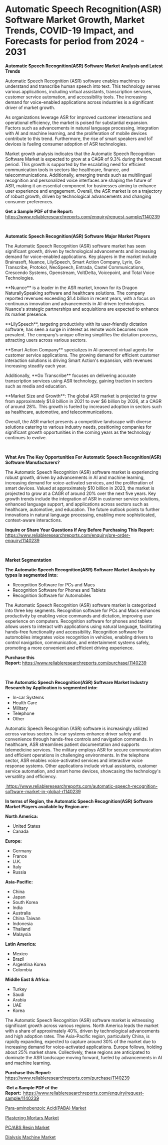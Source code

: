 <p><h1>Automatic Speech Recognition(ASR) Software Market Growth, Market Trends, COVID-19 Impact, and Forecasts for period from 2024 - 2031</h1></p><p><strong>Automatic Speech Recognition(ASR) Software Market Analysis and Latest Trends</strong></p>
<p><p>Automatic Speech Recognition (ASR) software enables machines to understand and transcribe human speech into text. This technology serves various applications, including virtual assistants, transcription services, customer service automation, and accessibility tools. The increasing demand for voice-enabled applications across industries is a significant driver of market growth. </p><p>As organizations leverage ASR for improved customer interactions and operational efficiency, the market is poised for substantial expansion. Factors such as advancements in natural language processing, integration with AI and machine learning, and the proliferation of mobile devices contribute to this trend. Furthermore, the rise of smart speakers and IoT devices is fueling consumer adoption of ASR technologies.</p><p>Market growth analysis indicates that the Automatic Speech Recognition Software Market is expected to grow at a CAGR of 9.3% during the forecast period. This growth is supported by the escalating need for efficient communication tools in sectors like healthcare, finance, and telecommunications. Additionally, emerging trends such as multilingual recognition and personalized voice interfaces are shaping the future of ASR, making it an essential component for businesses aiming to enhance user experience and engagement. Overall, the ASR market is on a trajectory of robust growth, driven by technological advancements and changing consumer preferences.</p></p>
<p><strong>Get a Sample PDF of the Report:&nbsp;</strong> <a href="https://www.reliableresearchreports.com/enquiry/request-sample/1140239?utm_campaign=12&utm_medium=2&utm_source=Github&utm_content=ia&utm_term=28122024&utm_id=automatic-speech-recognitionasr-software">https://www.reliableresearchreports.com/enquiry/request-sample/1140239</a></p>
<p>&nbsp;</p>
<p><strong>Automatic Speech Recognition(ASR) Software Major Market Players</strong></p>
<p><p>The Automatic Speech Recognition (ASR) software market has seen significant growth, driven by technological advancements and increasing demand for voice-enabled applications. Key players in the market include Brainasoft, Nuance, LilySpeech, Smart Action Company, Lyrix, Go Transcribe, Protokol, NeoSpeech, Entrada, Castel Communications, Crescendo Systems, Openstream, VoltDelta, Voicepoint, and Total Voice Technologies.</p><p>**Nuance** is a leader in the ASR market, known for its Dragon NaturallySpeaking software and healthcare solutions. The company reported revenues exceeding $1.4 billion in recent years, with a focus on continuous innovation and advancements in AI-driven technologies. Nuance's strategic partnerships and acquisitions are expected to enhance its market presence.</p><p>**LilySpeech**, targeting productivity with its user-friendly dictation software, has seen a surge in interest as remote work becomes more prevalent. The company’s unique offering simplifies the dictation process, attracting users across various sectors.</p><p>**Smart Action Company** specializes in AI-powered virtual agents for customer service applications. The growing demand for efficient customer interaction solutions is driving Smart Action's expansion, with revenues increasing steadily each year. </p><p>Additionally, **Go Transcribe** focuses on delivering accurate transcription services using ASR technology, gaining traction in sectors such as media and education. </p><p>**Market Size and Growth**: The global ASR market is projected to grow from approximately $1.8 billion in 2021 to over $6 billion by 2026, at a CAGR of around 28%. This growth is fueled by increased adoption in sectors such as healthcare, automotive, and telecommunications.</p><p>Overall, the ASR market presents a competitive landscape with diverse solutions catering to various industry needs, positioning companies for significant growth opportunities in the coming years as the technology continues to evolve.</p></p>
<p>&nbsp;</p>
<p><strong>What Are The Key Opportunities For Automatic Speech Recognition(ASR) Software Manufacturers?</strong></p>
<p><p>The Automatic Speech Recognition (ASR) software market is experiencing robust growth, driven by advancements in AI and machine learning, increasing demand for voice-activated services, and the proliferation of smart devices. Valued at approximately $10 billion in 2023, the market is projected to grow at a CAGR of around 20% over the next five years. Key growth trends include the integration of ASR in customer service solutions, enhanced language support, and applications across sectors such as healthcare, automotive, and education. The future outlook points to further innovations in natural language processing, enabling more sophisticated, context-aware interactions.</p></p>
<p><strong>Inquire or Share Your Questions If Any Before Purchasing This Report:</strong> <a href="https://www.reliableresearchreports.com/enquiry/pre-order-enquiry/1140239?utm_campaign=12&utm_medium=2&utm_source=Github&utm_content=ia&utm_term=28122024&utm_id=automatic-speech-recognitionasr-software">https://www.reliableresearchreports.com/enquiry/pre-order-enquiry/1140239</a></p>
<p>&nbsp;</p>
<p><strong>Market Segmentation</strong></p>
<p><strong>The Automatic Speech Recognition(ASR) Software Market Analysis by types is segmented into:</strong></p>
<p><ul><li>Recognition Software for PCs and Macs</li><li>Recognition Software for Phones and Tablets</li><li>Recognition Software for Automobiles</li></ul></p>
<p><p>The Automatic Speech Recognition (ASR) software market is categorized into three key segments. Recognition software for PCs and Macs enhances productivity by enabling voice commands and dictation, improving user experience on computers. Recognition software for phones and tablets allows users to interact with applications using natural language, facilitating hands-free functionality and accessibility. Recognition software for automobiles integrates voice recognition in vehicles, enabling drivers to control navigation, communication, and entertainment systems safely, promoting a more convenient and efficient driving experience.</p></p>
<p><strong>Purchase this Report:&nbsp;</strong><a href="https://www.reliableresearchreports.com/purchase/1140239?utm_campaign=12&utm_medium=2&utm_source=Github&utm_content=ia&utm_term=28122024&utm_id=automatic-speech-recognitionasr-software">https://www.reliableresearchreports.com/purchase/1140239</a></p>
<p>&nbsp;</p>
<p><strong>The Automatic Speech Recognition(ASR) Software Market Industry Research by Application is segmented into:</strong></p>
<p><ul><li>In-car Systems</li><li>Health Care</li><li>Military</li><li>Telephone</li><li>Other</li></ul></p>
<p><p>Automatic Speech Recognition (ASR) software is increasingly utilized across various sectors. In-car systems enhance driver safety and convenience through hands-free controls and navigation commands. In healthcare, ASR streamlines patient documentation and supports telemedicine services. The military employs ASR for secure communication and efficient operations in challenging environments. In the telephone sector, ASR enables voice-activated services and interactive voice response systems. Other applications include virtual assistants, customer service automation, and smart home devices, showcasing the technology's versatility and efficiency.</p></p>
<p><a href="https://www.reliableresearchreports.com/automatic-speech-recognition-software-market-in-global-r1140239?utm_campaign=12&utm_medium=2&utm_source=Github&utm_content=ia&utm_term=28122024&utm_id=automatic-speech-recognitionasr-software">&nbsp;https://www.reliableresearchreports.com/automatic-speech-recognition-software-market-in-global-r1140239</a></p>
<p><strong>In terms of Region, the Automatic Speech Recognition(ASR) Software Market Players available by Region are:</strong></p>
<p>
    <p> <strong> North America: </strong>
        <ul>
            <li>United States</li>
            <li>Canada</li>
        </ul>
        </p> 
    <p> <strong> Europe: </strong>
        <ul>
            <li>Germany</li>
            <li>France</li>
            <li>U.K.</li>
            <li>Italy</li>
            <li>Russia</li>
        </ul>
        </p> 
    <p> <strong> Asia-Pacific: </strong>
        <ul>
            <li>China</li>
            <li>Japan</li>
            <li>South Korea</li>
            <li>India</li>
            <li>Australia</li>
            <li>China Taiwan</li>
            <li>Indonesia</li>
            <li>Thailand</li>
            <li>Malaysia</li>
        </ul>
        </p> 
    <p> <strong> Latin America: </strong>
        <ul>
            <li>Mexico</li>
            <li>Brazil</li>
            <li>Argentina Korea</li>
            <li>Colombia</li>
        </ul>
        </p> 
    <p> <strong> Middle East & Africa: </strong>
        <ul>
            <li>Turkey</li>
            <li>Saudi</li>
            <li>Arabia</li>
            <li>UAE</li>
            <li>Korea</li>
        </ul>
    </p>
    </p>
<p><p>The Automatic Speech Recognition (ASR) software market is witnessing significant growth across various regions. North America leads the market with a share of approximately 40%, driven by technological advancements and high adoption rates. The Asia-Pacific region, particularly China, is rapidly expanding, expected to capture around 30% of the market due to increasing demand for voice-activated applications. Europe follows, holding about 25% market share. Collectively, these regions are anticipated to dominate the ASR landscape moving forward, fueled by advancements in AI and machine learning.</p></p>
<p><strong>Purchase this Report: </strong><a href="https://www.reliableresearchreports.com/purchase/1140239?utm_campaign=12&utm_medium=2&utm_source=Github&utm_content=ia&utm_term=28122024&utm_id=automatic-speech-recognitionasr-software">https://www.reliableresearchreports.com/purchase/1140239</a></p>
<p>&nbsp;<strong>Get a Sample PDF of the Report:&nbsp;&nbsp;</strong><a href="https://www.reliableresearchreports.com/enquiry/request-sample/1140239?utm_campaign=12&utm_medium=2&utm_source=Github&utm_content=ia&utm_term=28122024&utm_id=automatic-speech-recognitionasr-software">https://www.reliableresearchreports.com/enquiry/request-sample/1140239</a></p>
<p><strong></strong></p>
<p><p><a href="https://github.com/gukenneth26571/Market-Research-Report-List-1/blob/main/para-aminobenzoic-acidpaba-market.md?utm_campaign=12&utm_medium=2&utm_source=Github&utm_content=ia&utm_term=28122024&utm_id=automatic-speech-recognitionasr-software">Para-aminobenzoic Acid(PABA) Market</a></p><p><a href="https://github.com/triattwood9919/Market-Research-Report-List-1/blob/main/plastering-mortars-market.md?utm_campaign=12&utm_medium=2&utm_source=Github&utm_content=ia&utm_term=28122024&utm_id=automatic-speech-recognitionasr-software">Plastering Mortars Market</a></p><p><a href="https://github.com/stillsfloria19981/Market-Research-Report-List-1/blob/main/pcabs-resin-market.md?utm_campaign=12&utm_medium=2&utm_source=Github&utm_content=ia&utm_term=28122024&utm_id=automatic-speech-recognitionasr-software">PC/ABS Resin Market</a></p><p><a href="https://github.com/ChiragRp1/Market-Research-Report-List-7/blob/main/dialysis-machine-market.md?utm_campaign=12&utm_medium=2&utm_source=Github&utm_content=ia&utm_term=28122024&utm_id=automatic-speech-recognitionasr-software">Dialysis Machine Market</a></p></p>